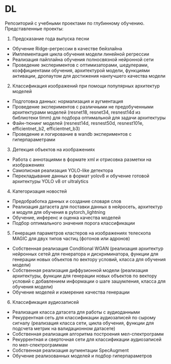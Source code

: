 # DL
Репозиторий с учебными проектами по глубинному обучению. Представленные проекты:
1. Предсказание года выпуска песни
- Обучение Ridge-регрессии в качестве бейзлайна
- Имплементация цикла обучения модели линейной регрессии
- Реализация пайплайна обучения полносвязной нейронной сети
- Проведение экспериментов с оптимизаторами, шедулерами, коэффициентами обучения, архитектурой модели, функциями активации, дропаутом для достижения наилучшего качества модели
2.	Классификация изображений при помощи популярных архитектур моделей
- Подготовка данных: нормализация и аугментация
- Проведение экспериментов с различными не предобученными архитектурами моделей (resnet18, resnet34, resnest14d из библиотеки timm) для подбора оптимальной для задачи архитектуры 
- Файн-тюнинг моделей (resnest14d, resnest50d, resnest101e, efficientnet_b2, efficientnet_b3)
- Проведение и логирование в wandb экспериментов с гиперпараметрами
3.	Детекция объектов на изображениях
- Работа с аннотациями в формате xml и отрисовка разметки на изображениях
- Самописная реализация YOLO-like детектора
- Перекладывание данных в формат yolov8 и обучение готовой архитектуры YOLO v8 от ultralytics
4.	Категоризация новостей
- Предобработка данных и создание словаря слов
- Реализация датасета для поставки данных в нейросеть, архитектур и модуля для обучения в pytorch_lightning
- Обучение, инференс и оценка качества моделей
- Подбор оптимального значения порога классификации
5.	Генерация параметров кластеров на изображениях телескопа MAGIC для двух типов частиц (фотонов или адронов) 
- Собственная реализация Conditional WGAN (реализация архитектур нейронных сетей для генератора и дискриминатора, функции для генерации новых объектов по вектору условий, класса для обучения модели)
- Собственная реализация диффузионной модели (реализация архитектуры, функции для генерации новых объектов по вектору условий с добавлением информации о шаге зашумления, класса для обучения модели)
- Обучение моделей и измерение качества генерации
6.	Классификация аудиозаписей
- Реализация класса датасета для работы с аудиоданными
- Рекуррентная сеть для классификации аудиозаписей по сырому сигналу (реализация класса сети, цикла обучения, функции для подсчета метрик на валидационном датасете)
- Собственная реализация алгоритма построения мел-cпектрограмм
- Рекуррентная и сверточная сети для классификации аудиозаписей по мел-спектрограммам
- Собственная реализация аугментации SpecAugment
- Обучение реализованных моделей и подбор гиперпараметров
